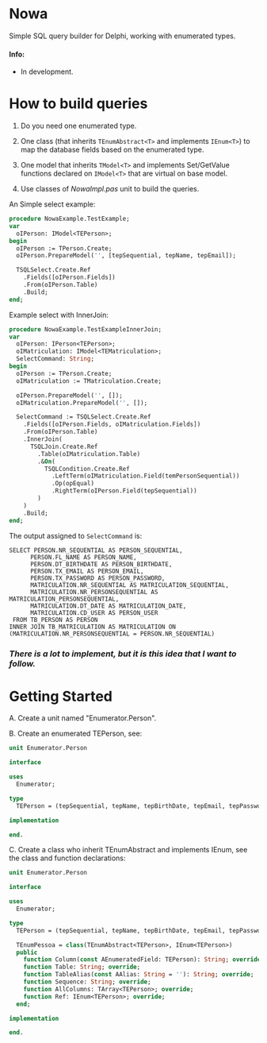 # Nowa

Simple SQL query builder for Delphi, working with enumerated types.

#### Info:
* In development.

# How to build queries

1. Do you need one enumerated type.

2. One class (that inherits ```TEnumAbstract<T>``` and implements ```IEnum<T>```) to map the database fields based on the enumerated type.

3. One model that inherits ```TModel<T>``` and implements Set/GetValue functions declared on ```IModel<T>``` that are virtual on base model.

4. Use classes of _NowaImpl.pas_ unit to build the queries.
 

An Simple select example:

```pascal
procedure NowaExample.TestExample;
var
  oIPerson: IModel<TEPerson>;
begin
  oIPerson := TPerson.Create;
  oIPerson.PrepareModel('', [tepSequential, tepName, tepEmail]);

  TSQLSelect.Create.Ref
    .Fields([oIPerson.Fields])
    .From(oIPerson.Table)
    .Build;
end;
```

Example select with InnerJoin:

```pascal
procedure NowaExample.TestExampleInnerJoin;
var
  oIPerson: IPerson<TEPerson>;
  oIMatriculation: IModel<TEMatriculation>;
  SelectCommand: String;
begin
  oIPerson := TPerson.Create;
  oIMatriculation := TMatriculation.Create;

  oIPerson.PrepareModel('', []);
  oIMatriculation.PrepareModel('', []);

  SelectCommand := TSQLSelect.Create.Ref
    .Fields([oIPerson.Fields, oIMatriculation.Fields])
    .From(oIPerson.Table)
    .InnerJoin(
      TSQLJoin.Create.Ref
        .Table(oIMatriculation.Table)
        .&On(
          TSQLCondition.Create.Ref
            .LeftTerm(oIMatriculation.Field(temPersonSequential))
            .Op(opEqual)
            .RightTerm(oIPerson.Field(tepSequential))
        )
    )
    .Build;
end;
```

The output assigned to ```SelectCommand``` is:
```
SELECT PERSON.NR_SEQUENTIAL AS PERSON_SEQUENTIAL,
      PERSON.FL_NAME AS PERSON_NAME,
      PERSON.DT_BIRTHDATE AS PERSON_BIRTHDATE,
      PERSON.TX_EMAIL AS PERSON_EMAIL,
      PERSON.TX_PASSWORD AS PERSON_PASSWORD,
      MATRICULATION.NR_SEQUENTIAL AS MATRICULATION_SEQUENTIAL,
      MATRICULATION.NR_PERSONSEQUENTIAL AS MATRICULATION_PERSONSEQUENTIAL,
      MATRICULATION.DT_DATE AS MATRICULATION_DATE,
      MATRICULATION.CD_USER AS PERSON_USER
 FROM TB_PERSON AS PERSON
INNER JOIN TB_MATRICULATION AS MATRICULATION ON (MATRICULATION.NR_PERSONSEQUENTIAL = PERSON.NR_SEQUENTIAL)
```

### _There is a lot to implement, but it is this idea that I want to follow._

# Getting Started

A. Create a unit named "Enumerator.Person".

B. Create an enumerated TEPerson, see:

```pascal
unit Enumerator.Person

interface

uses
  Enumerator;

type
  TEPerson = (tepSequential, tepName, tepBirthDate, tepEmail, tepPassword);

implementation

end.
```

C. Create a class who inherit TEnumAbstract and implements IEnum, see the class and function declarations:

```pascal
unit Enumerator.Person

interface

uses
  Enumerator;

type
  TEPerson = (tepSequential, tepName, tepBirthDate, tepEmail, tepPassword);

  TEnumPessoa = class(TEnumAbstract<TEPerson>, IEnum<TEPerson>)
  public
    function Column(const AEnumeratedField: TEPerson): String; override;
    function Table: String; override;
    function TableAlias(const AAlias: String = ''): String; override;
    function Sequence: String; override;
    function AllColumns: TArray<TEPerson>; override;
    function Ref: IEnum<TEPerson>; override;
  end;

implementation

end.
```

